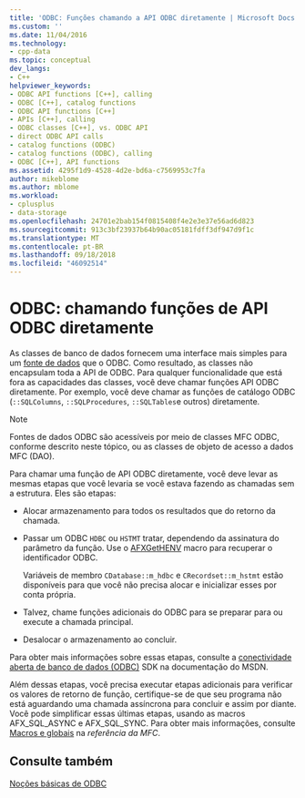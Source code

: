 ```yaml
---
title: 'ODBC: Funções chamando a API ODBC diretamente | Microsoft Docs'
ms.custom: ''
ms.date: 11/04/2016
ms.technology:
- cpp-data
ms.topic: conceptual
dev_langs:
- C++
helpviewer_keywords:
- ODBC API functions [C++], calling
- ODBC [C++], catalog functions
- ODBC API functions [C++]
- APIs [C++], calling
- ODBC classes [C++], vs. ODBC API
- direct ODBC API calls
- catalog functions (ODBC)
- catalog functions (ODBC), calling
- ODBC [C++], API functions
ms.assetid: 4295f1d9-4528-4d2e-bd6a-c7569953c7fa
author: mikeblome
ms.author: mblome
ms.workload:
- cplusplus
- data-storage
ms.openlocfilehash: 24701e2bab154f0815408f4e2e3e37e56ad6d823
ms.sourcegitcommit: 913c3bf23937b64b90ac05181fdff3df947d9f1c
ms.translationtype: MT
ms.contentlocale: pt-BR
ms.lasthandoff: 09/18/2018
ms.locfileid: "46092514"
---
```

# <a name="odbc-calling-odbc-api-functions-directly"></a>ODBC: chamando funções de API ODBC diretamente

As classes de banco de dados fornecem uma interface mais simples para um [fonte de dados](../../data/odbc/data-source-odbc.md) que o ODBC. Como resultado, as classes não encapsulam toda a API de ODBC. Para qualquer funcionalidade que está fora as capacidades das classes, você deve chamar funções API ODBC diretamente. Por exemplo, você deve chamar as funções de catálogo ODBC (`::SQLColumns`, `::SQLProcedures`, `::SQLTables`e outros) diretamente.  
  
> [!NOTE]
>  Fontes de dados ODBC são acessíveis por meio de classes MFC ODBC, conforme descrito neste tópico, ou as classes de objeto de acesso a dados MFC (DAO).  
  
Para chamar uma função de API ODBC diretamente, você deve levar as mesmas etapas que você levaria se você estava fazendo as chamadas sem a estrutura. Eles são etapas:  
  
- Alocar armazenamento para todos os resultados que do retorno da chamada.  
  
- Passar um ODBC `HDBC` ou `HSTMT` tratar, dependendo da assinatura do parâmetro da função. Use o [AFXGetHENV](../../mfc/reference/database-macros-and-globals.md#afxgethenv) macro para recuperar o identificador ODBC.  
  
     Variáveis de membro `CDatabase::m_hdbc` e `CRecordset::m_hstmt` estão disponíveis para que você não precisa alocar e inicializar esses por conta própria.  
  
- Talvez, chame funções adicionais do ODBC para se preparar para ou execute a chamada principal.  
  
- Desalocar o armazenamento ao concluir.  
  
Para obter mais informações sobre essas etapas, consulte a [conectividade aberta de banco de dados (ODBC)](/previous-versions/windows/desktop/ms710252\(v=vs.85\)) SDK na documentação do MSDN.  
  
Além dessas etapas, você precisa executar etapas adicionais para verificar os valores de retorno de função, certifique-se de que seu programa não está aguardando uma chamada assíncrona para concluir e assim por diante. Você pode simplificar essas últimas etapas, usando as macros AFX_SQL_ASYNC e AFX_SQL_SYNC. Para obter mais informações, consulte [Macros e globais](../../mfc/reference/mfc-macros-and-globals.md) na *referência da MFC*.  

## <a name="see-also"></a>Consulte também  

[Noções básicas de ODBC](../../data/odbc/odbc-basics.md)
